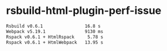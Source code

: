 # rsbuild-html-plugin-perf-issue

```sh
Rsbuild v0.6.1                16.8 s
Webpack v5.19.1               9130 ms
Rspack v0.6.1 + HtmlRspack     5.78 s
Rspack v0.6.1 + HtmlWebpack   13.95 s
```
